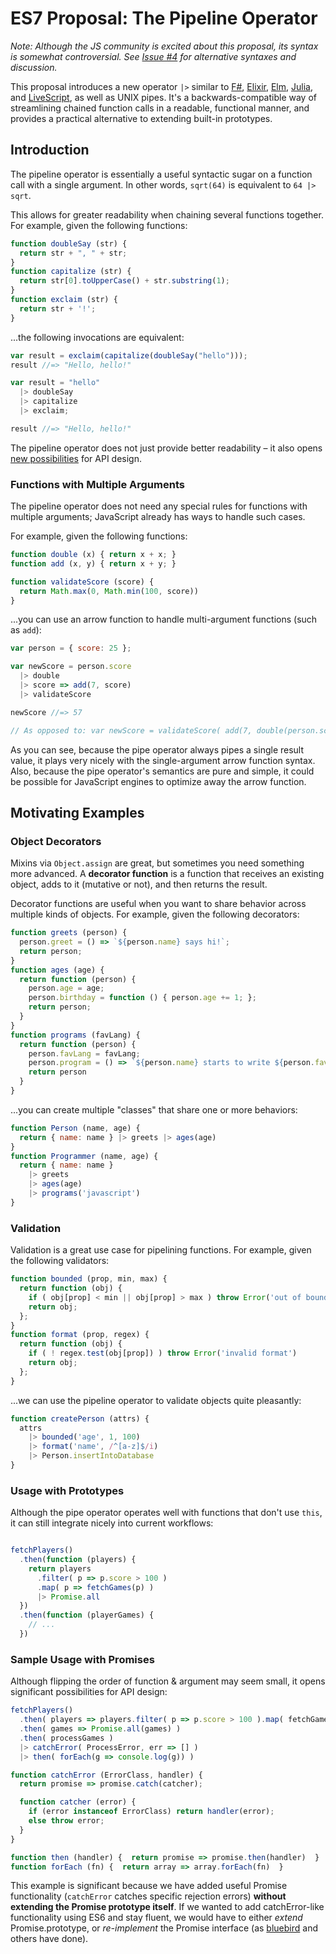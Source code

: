 # ES7 Proposal: The Pipeline Operator

*Note: Although the JS community is excited about this proposal, its syntax is somewhat controversial. See [Issue #4](https://github.com/mindeavor/es-pipeline-operator/issues/4) for alternative syntaxes and discussion.*

This proposal introduces a new operator `|>` similar to
  [F#](https://en.wikibooks.org/wiki/F_Sharp_Programming/Higher_Order_Functions#The_.7C.3E_Operator),
  [Elixir](https://www.safaribooksonline.com/library/view/programming-elixir/9781680500530/f_0057.html),
  [Elm](https://edmz.org/design/2015/07/29/elm-lang-notes.html),
  [Julia](http://docs.julialang.org/en/release-0.4/stdlib/base/?highlight=|%3E#Base.|%3E),
  and [LiveScript](http://livescript.net/#piping),
  as well as UNIX pipes. It's a backwards-compatible way of streamlining chained function calls in a readable, functional manner, and provides a practical alternative to extending built-in prototypes.

## Introduction

The pipeline operator is essentially a useful syntactic sugar on a function call with a single argument. In other words, `sqrt(64)` is equivalent to `64 |> sqrt`.

This allows for greater readability when chaining several functions together. For example, given the following functions:

```js
function doubleSay (str) {
  return str + ", " + str;
}
function capitalize (str) {
  return str[0].toUpperCase() + str.substring(1);
}
function exclaim (str) {
  return str + '!';
}
```

...the following invocations are equivalent:

```js
var result = exclaim(capitalize(doubleSay("hello")));
result //=> "Hello, hello!"

var result = "hello"
  |> doubleSay
  |> capitalize
  |> exclaim;

result //=> "Hello, hello!"
```

The pipeline operator does not just provide better readability – it also opens [new possibilities](#sample-usage-with-promises) for API design.

### Functions with Multiple Arguments

The pipeline operator does not need any special rules for functions with multiple arguments; JavaScript already has ways to handle such cases.

For example, given the following functions:

```js
function double (x) { return x + x; }
function add (x, y) { return x + y; }

function validateScore (score) {
  return Math.max(0, Math.min(100, score))
}
```

...you can use an arrow function to handle multi-argument functions (such as `add`):

```js
var person = { score: 25 };

var newScore = person.score
  |> double
  |> score => add(7, score)
  |> validateScore

newScore //=> 57

// As opposed to: var newScore = validateScore( add(7, double(person.score)) )
```

As you can see, because the pipe operator always pipes a single result value, it plays very nicely with the single-argument arrow function syntax. Also, because the pipe operator's semantics are pure and simple, it could be possible for JavaScript engines to optimize away the arrow function.

## Motivating Examples

### Object Decorators

Mixins via `Object.assign` are great, but sometimes you need something more advanced. A **decorator function** is a function that receives an existing object, adds to it (mutative or not), and then returns the result.

Decorator functions are useful when you want to share behavior across multiple kinds of objects. For example, given the following decorators:

```js
function greets (person) {
  person.greet = () => `${person.name} says hi!`;
  return person;
}
function ages (age) {
  return function (person) {
    person.age = age;
    person.birthday = function () { person.age += 1; };
    return person;
  }
}
function programs (favLang) {
  return function (person) {
    person.favLang = favLang;
    person.program = () => `${person.name} starts to write ${person.favLang}!`;
    return person
  }
}
```

...you can create multiple "classes" that share one or more behaviors:

```js
function Person (name, age) {
  return { name: name } |> greets |> ages(age)
}
function Programmer (name, age) {
  return { name: name }
    |> greets
    |> ages(age)
    |> programs('javascript')
}
```

### Validation

Validation is a great use case for pipelining functions. For example, given the following validators:

```js
function bounded (prop, min, max) {
  return function (obj) {
    if ( obj[prop] < min || obj[prop] > max ) throw Error('out of bounds');
    return obj;
  };
}
function format (prop, regex) {
  return function (obj) {
    if ( ! regex.test(obj[prop]) ) throw Error('invalid format')
    return obj;
  };
}
```

...we can use the pipeline operator to validate objects quite pleasantly:

```js
function createPerson (attrs) {
  attrs
    |> bounded('age', 1, 100)
    |> format('name', /^[a-z]$/i)
    |> Person.insertIntoDatabase
}
```

### Usage with Prototypes

Although the pipe operator operates well with functions that don't use `this`, it can still integrate nicely into current workflows:

```js

fetchPlayers()
  .then(function (players) {
    return players
      .filter( p => p.score > 100 )
      .map( p => fetchGames(p) )
      |> Promise.all
  })
  .then(function (playerGames) {
    // ...
  })

```

### Sample Usage with Promises

Although flipping the order of function & argument may seem small, it opens significant possibilities for API design:

```js
fetchPlayers()
  .then( players => players.filter( p => p.score > 100 ).map( fetchGames ) )
  .then( games => Promise.all(games) )
  .then( processGames )
  |> catchError( ProcessError, err => [] )
  |> then( forEach(g => console.log(g)) )

function catchError (ErrorClass, handler) {
  return promise => promise.catch(catcher);

  function catcher (error) {
    if (error instanceof ErrorClass) return handler(error);
    else throw error;
  }
}

function then (handler) {  return promise => promise.then(handler)  }
function forEach (fn) {  return array => array.forEach(fn)  }
```

This example is significant because we have added useful Promise functionality (`catchError` catches specific rejection errors) **without extending the Promise prototype itself**. If we wanted to add catchError-like functionality using ES6 and stay fluent, we would have to either *extend* Promise.prototype, or *re-implement* the Promise interface (as [bluebird](https://github.com/petkaantonov/bluebird) and others have done).
